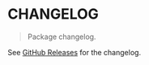 # CHANGELOG

> Package changelog.

See [GitHub Releases](https://github.com/stdlib-js/math-base-assert-is-negative-zerof/releases) for the changelog.